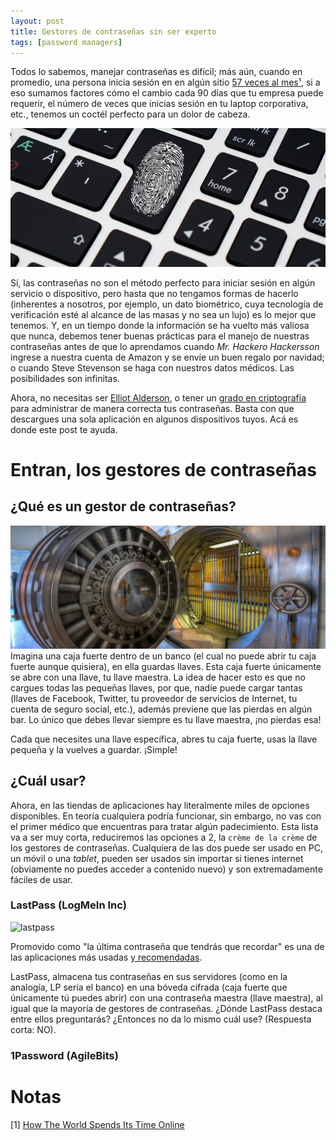 ```yaml
---
layout: post
title: Gestores de contraseñas sin ser experto
tags: [password managers]
---
```



Todos lo sabemos, manejar contraseñas es difícil; más aún, cuando en promedio, una persona inicia sesión en en algún sitio [57 veces al mes¹](#notas), si a eso sumamos factores cómo el cambio cada 90 días que tu empresa puede requerir, el número de veces que inicias sesión en tu laptop corporativa, etc., tenemos un coctél perfecto para un dolor de cabeza.  

![password](../images/passwords/header.jpg)  


Sí, las contraseñas no son el método perfecto para iniciar sesión en algún servicio o dispositivo, pero hasta que no tengamos formas de hacerlo (inherentes a nosotros, por ejemplo, un dato biométrico, cuya tecnología de verificación esté al alcance de las masas y no sea un lujo) es lo mejor que tenemos. Y, en un tiempo donde la información se ha vuelto más valiosa que nunca, debemos tener buenas prácticas para el manejo de nuestras contraseñas antes de que lo aprendamos cuando *Mr. Hackero Hackersson* ingrese a nuestra cuenta de Amazon y se envíe un buen regalo por navidad; o cuando Steve Stevenson se haga con nuestros datos médicos. Las posibilidades son infinitas.  

Ahora, no necesitas ser [Elliot Alderson](https://en.wikipedia.org/wiki/Mr._Robot), o tener un [grado en criptografía](https://en.wikipedia.org/wiki/Matthew_D._Green) para administrar de manera correcta tus contraseñas. Basta con que descargues una sola aplicación en algunos dispositivos tuyos. Acá es donde este post te ayuda.  

# Entran, los gestores de contraseñas

## ¿Qué es un gestor de contraseñas?  

![password](../images/passwords/vault.jpg)  
Imagina una caja fuerte dentro de un banco (el cual no puede abrir tu caja fuerte aunque quisiera), en ella guardas llaves. Esta caja fuerte únicamente se abre con una llave, tu llave maestra. La idea de hacer esto es que no cargues todas las pequeñas llaves, por que, nadie puede cargar tantas (llaves de Facebook, Twitter, tu proveedor de servicios de Internet, tu cuenta de seguro social, etc.), además previene que las pierdas en algún bar. Lo único que debes llevar siempre es tu llave maestra, ¡no pierdas esa!  

Cada que necesites una llave específica, abres tu caja fuerte, usas la llave pequeña y la vuelves a guardar. ¡Simple!  

## ¿Cuál usar?  

Ahora, en las tiendas de aplicaciones hay literalmente miles de opciones disponibles. En teoría cualquiera podría funcionar, sin embargo, no vas con el primer médico que encuentras para tratar algún padecimiento. Esta lista va a ser muy corta, reduciremos las opciones a 2, la `crème de la crème` de los gestores de contraseñas. Cualquiera de las dos puede ser usado en PC, un móvil o una *tablet*, pueden ser usados sin importar si tienes internet (obviamente no puedes acceder a contenido nuevo) y son extremadamente fáciles de usar.  

### LastPass  (LogMeIn Inc)  

![lastpass](https://upload.wikimedia.org/wikipedia/commons/thumb/b/bb/LastPass_logo_2016.svg/2000px-LastPass_logo_2016.svg.png)

Promovido como "la última contraseña que tendrás que recordar" es una de las aplicaciones más usadas [y recomendadas](https://twitter.com/SwiftOnSecurity/status/653214823140868096).  

LastPass, almacena tus contraseñas en sus servidores (como en la analogía, LP sería el banco) en una bóveda cifrada (caja fuerte que únicamente tú puedes abrir) con una contraseña maestra (llave maestra), al igual que la mayoría de gestores de contraseñas. ¿Dónde LastPass destaca entre ellos preguntarás? ¿Entonces no da lo mismo cuál use? (Respuesta corta: NO).  


### 1Password (AgileBits)  


 




















# Notas
[1] [How The World Spends Its Time Online](https://www.creditloan.com/blog/how-the-world-spends-its-time-online)  

